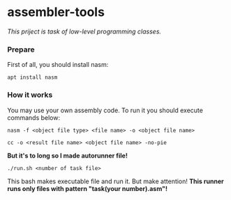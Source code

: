 # assembler-tools
*This priject is task of low-level programming classes.*

### Prepare
First of all, you should install nasm:
```
apt install nasm
```
### How it works
You may use your own assembly code. To run it you should execute commands below:
```
nasm -f <object file type> <file name> -o <object file name>
```
```
cc -o <result file name> <object file name> -no-pie
```

**But it's to long so I made autorunner file!**

```
./run.sh <number of task file>
```
This bash makes executable file and run it. But make attention! **This runner runs only files with pattern "task(your number).asm"!**
